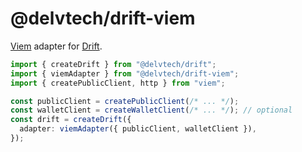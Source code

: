 # @delvtech/drift-viem

[Viem](https://viem.sh) adapter for [Drift](https://github.com/delvtech/drift).

```ts
import { createDrift } from "@delvtech/drift";
import { viemAdapter } from "@delvtech/drift-viem";
import { createPublicClient, http } from "viem";

const publicClient = createPublicClient(/* ... */);
const walletClient = createWalletClient(/* ... */); // optional
const drift = createDrift({
  adapter: viemAdapter({ publicClient, walletClient }),
});
```
